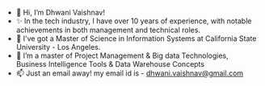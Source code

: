 - 👋 Hi, I’m Dhwani Vaishnav!
- ✨ In the tech industry, I have over 10 years of experience, with notable achievements in both management and technical roles. 
- 👋 I've got a Master of Science in Information Systems at California State University - Los Angeles.
- 🌱 I’m a master of Project Management & Big data Technologies, Business Intelligence Tools & Data Warehouse Concepts
- 📫 Just an email away! my email id is - dhwani.vaishnav@gmail.com

<!---
dvaishna/dvaishna is a ✨ special ✨ repository because its `README.md` (this file) appears on your GitHub profile.
You can click the Preview link to take a look at your changes.
--->
